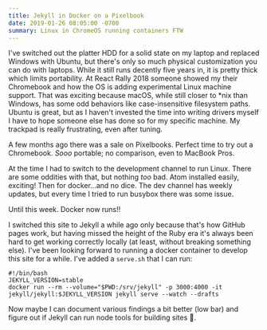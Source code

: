 ```yaml
---
title: Jekyll in Docker on a Pixelbook
date: 2019-01-26 08:05:00 -0700
summary: Linux in ChromeOS running containers FTW
---
```


I've switched out the platter HDD for a solid state on my laptop and replaced Windows with Ubuntu, but there's only so much physical customization you can do with laptops. While it still runs decently five years in, it is pretty thick which limits portability. At React Rally 2018 someone showed my their Chromebook and how the OS is adding experimental Linux machine support. That was exciting because macOS, while still closer to \*nix than Windows, has some odd behaviors like case-insensitive filesystem paths. Ubuntu is great, but as I haven't invested the time into writing drivers myself I have to hope someone else has done so for my specific machine. My trackpad is really frustrating, even after tuning.

A few months ago there was a sale on Pixelbooks. Perfect time to try out a Chromebook. _Sooo_ portable; no comparison, even to MacBook Pros.

At the time I had to switch to the development channel to run Linux. There are some oddities with that, but nothing _too_ bad. Atom installed easily, exciting! Then for docker...and no dice. The dev channel has weekly updates, but every time I tried to run busybox there was some issue.

Until this week. Docker now runs!!

I switched this site to Jekyll a while ago only because that's how GitHub pages work, but having missed the height of the Ruby era it's always been hard to get working correctly locally (at least, without breaking something else). I've been looking forward to running a docker container to develop this site for a while. I've added a `serve.sh` that I can run:
```
#!/bin/bash
JEKYLL_VERSION=stable
docker run --rm --volume="$PWD:/srv/jekyll" -p 3000:4000 -it jekyll/jekyll:$JEKYLL_VERSION jekyll serve --watch --drafts
```

Now maybe I can document various findings a bit better (low bar) and figure out if Jekyll can run node tools for building sites 🤞.
